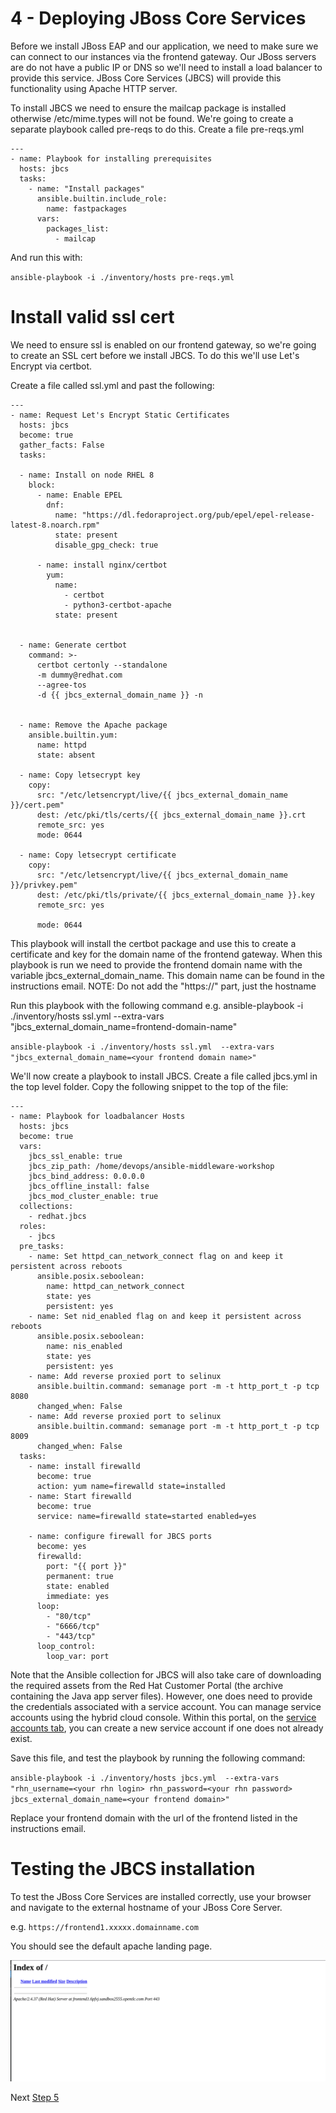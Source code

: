 # 4 - Deploying JBoss Core Services

Before we install JBoss EAP and our application, we need to make sure we can connect to our instances via the frontend gateway.  Our JBoss servers are do not have a public IP or DNS so we'll need to install a load balancer to provide this service. JBoss Core Services (JBCS) will provide this functionality using Apache HTTP server.

To install JBCS we need to ensure the mailcap package is installed otherwise /etc/mime.types will not be found.  We're going to create a separate playbook called pre-reqs to do this. Create a file pre-reqs.yml

```
---
- name: Playbook for installing prerequisites
  hosts: jbcs
  tasks:
    - name: "Install packages"
      ansible.builtin.include_role:
        name: fastpackages
      vars:
        packages_list:
          - mailcap

```

And run this with:

`ansible-playbook -i ./inventory/hosts pre-reqs.yml `

# Install valid ssl cert

We need to ensure ssl is enabled on our frontend gateway, so we're going to create an SSL cert before we install JBCS.  To do this we'll use Let's Encrypt via certbot.

Create a file called ssl.yml and past the following:


```
---
- name: Request Let's Encrypt Static Certificates
  hosts: jbcs
  become: true
  gather_facts: False
  tasks:

  - name: Install on node RHEL 8
    block:
      - name: Enable EPEL
        dnf:
          name: "https://dl.fedoraproject.org/pub/epel/epel-release-latest-8.noarch.rpm"
          state: present
          disable_gpg_check: true

      - name: install nginx/certbot
        yum:
          name:
            - certbot
            - python3-certbot-apache
          state: present


  - name: Generate certbot
    command: >-
      certbot certonly --standalone
      -m dummy@redhat.com
      --agree-tos
      -d {{ jbcs_external_domain_name }} -n


  - name: Remove the Apache package
    ansible.builtin.yum:
      name: httpd
      state: absent

  - name: Copy letsecrypt key
    copy:
      src: "/etc/letsencrypt/live/{{ jbcs_external_domain_name }}/cert.pem"
      dest: /etc/pki/tls/certs/{{ jbcs_external_domain_name }}.crt
      remote_src: yes
      mode: 0644

  - name: Copy letsecrypt certificate
    copy:
      src: "/etc/letsencrypt/live/{{ jbcs_external_domain_name }}/privkey.pem"
      dest: /etc/pki/tls/private/{{ jbcs_external_domain_name }}.key
      remote_src: yes

      mode: 0644

```

This playbook will install the certbot package and use this to create a certificate and key for the domain name of the frontend gateway.  When this playbook is run we need to provide the frontend domain name with the variable jbcs_external_domain_name.  This domain name can be found in the instructions email. NOTE: Do not add the "https://" part, just the hostname

Run this playbook with the following command e.g. ansible-playbook -i ./inventory/hosts ssl.yml  --extra-vars "jbcs_external_domain_name=frontend-domain-name"


`ansible-playbook -i ./inventory/hosts ssl.yml  --extra-vars "jbcs_external_domain_name=<your frontend domain name>"`

We'll now create a playbook to install JBCS.  Create a file called jbcs.yml in the top level folder.  Copy the following snippet to the top of the file:

```
---
- name: Playbook for loadbalancer Hosts
  hosts: jbcs
  become: true
  vars:
    jbcs_ssl_enable: true
    jbcs_zip_path: /home/devops/ansible-middleware-workshop
    jbcs_bind_address: 0.0.0.0
    jbcs_offline_install: false
    jbcs_mod_cluster_enable: true
  collections:
    - redhat.jbcs
  roles:
    - jbcs
  pre_tasks:
    - name: Set httpd_can_network_connect flag on and keep it persistent across reboots
      ansible.posix.seboolean:
        name: httpd_can_network_connect
        state: yes
        persistent: yes
    - name: Set nid_enabled flag on and keep it persistent across reboots
      ansible.posix.seboolean:
        name: nis_enabled
        state: yes
        persistent: yes
    - name: Add reverse proxied port to selinux
      ansible.builtin.command: semanage port -m -t http_port_t -p tcp 8080
      changed_when: False
    - name: Add reverse proxied port to selinux
      ansible.builtin.command: semanage port -m -t http_port_t -p tcp 8009
      changed_when: False
  tasks:
    - name: install firewalld
      become: true
      action: yum name=firewalld state=installed
    - name: Start firewalld
      become: true
      service: name=firewalld state=started enabled=yes

    - name: configure firewall for JBCS ports
      become: yes
      firewalld:
        port: "{{ port }}"
        permanent: true
        state: enabled
        immediate: yes
      loop:
        - "80/tcp"
        - "6666/tcp"
        - "443/tcp"  
      loop_control:
        loop_var: port
```

Note that the Ansible collection for JBCS will also take care of downloading the required assets from the Red Hat Customer Portal (the archive containing the Java app server files). However, one does need to provide the credentials associated with a service account. You can manage service accounts using the hybrid cloud console. Within this portal, on the [service accounts tab](https://console.redhat.com/application-services/service-accounts), you can create a new service account if one does not already exist.

Save this file, and test the playbook by running the following command:

`ansible-playbook -i ./inventory/hosts jbcs.yml  --extra-vars "rhn_username=<your rhn login> rhn_password=<your rhn password> jbcs_external_domain_name=<your frontend domain>"` 

Replace your frontend domain with the url of the frontend listed in the instructions email.

# Testing the JBCS installation

To test the JBoss Core Services are installed correctly, use your browser and navigate to the external hostname of your JBoss Core Server.

e.g. `https://frontend1.xxxxx.domainname.com`



You should see the default apache landing page.

![default apache landing page](../images/apache.png)


Next [Step 5](./5-deploying-jboss-eap.md)